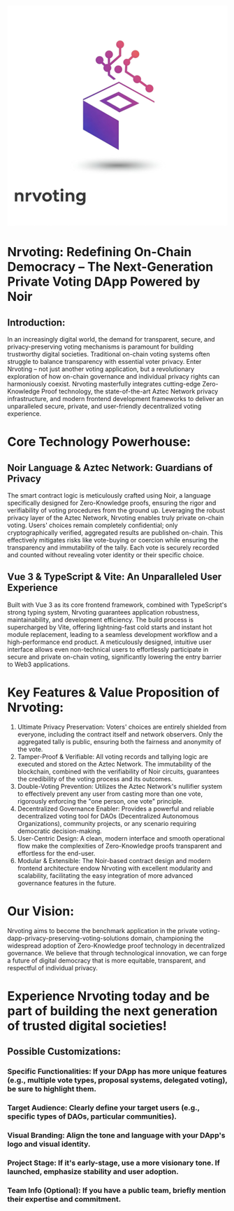 ![Nrvoting](nrvoting.jpg)
# Nrvoting: Redefining On-Chain Democracy – The Next-Generation Private Voting DApp Powered by Noir
## Introduction:
In an increasingly digital world, the demand for transparent, secure, and privacy-preserving voting mechanisms is paramount for building trustworthy digital societies. Traditional on-chain voting systems often struggle to balance transparency with essential voter privacy. Enter Nrvoting – not just another voting application, but a revolutionary exploration of how on-chain governance and individual privacy rights can harmoniously coexist.
Nrvoting masterfully integrates cutting-edge Zero-Knowledge Proof technology, the state-of-the-art Aztec Network privacy infrastructure, and modern frontend development frameworks to deliver an unparalleled secure, private, and user-friendly decentralized voting experience.

# Core Technology Powerhouse:
## Noir Language & Aztec Network: Guardians of Privacy
The smart contract logic is meticulously crafted using Noir, a language specifically designed for Zero-Knowledge proofs, ensuring the rigor and verifiability of voting procedures from the ground up.
Leveraging the robust privacy layer of the Aztec Network, Nrvoting enables truly private on-chain voting. Users' choices remain completely confidential; only cryptographically verified, aggregated results are published on-chain. This effectively mitigates risks like vote-buying or coercion while ensuring the transparency and immutability of the tally. Each vote is securely recorded and counted without revealing voter identity or their specific choice.
## Vue 3 & TypeScript & Vite: An Unparalleled User Experience
Built with Vue 3 as its core frontend framework, combined with TypeScript's strong typing system, Nrvoting guarantees application robustness, maintainability, and development efficiency.
The build process is supercharged by Vite, offering lightning-fast cold starts and instant hot module replacement, leading to a seamless development workflow and a high-performance end product.
A meticulously designed, intuitive user interface allows even non-technical users to effortlessly participate in secure and private on-chain voting, significantly lowering the entry barrier to Web3 applications.
# Key Features & Value Proposition of Nrvoting:
1. Ultimate Privacy Preservation: Voters' choices are entirely shielded from everyone, including the contract itself and network observers. Only the aggregated tally is public, ensuring both the fairness and anonymity of the vote.
2. Tamper-Proof & Verifiable: All voting records and tallying logic are executed and stored on the Aztec Network. The immutability of the blockchain, combined with the verifiability of Noir circuits, guarantees the credibility of the voting process and its outcomes.
3. Double-Voting Prevention: Utilizes the Aztec Network's nullifier system to effectively prevent any user from casting more than one vote, rigorously enforcing the "one person, one vote" principle.
4. Decentralized Governance Enabler: Provides a powerful and reliable decentralized voting tool for DAOs (Decentralized Autonomous Organizations), community projects, or any scenario requiring democratic decision-making.
5. User-Centric Design: A clean, modern interface and smooth operational flow make the complexities of Zero-Knowledge proofs transparent and effortless for the end-user.
6. Modular & Extensible: The Noir-based contract design and modern frontend architecture endow Nrvoting with excellent modularity and scalability, facilitating the easy integration of more advanced governance features in the future.
# Our Vision:
Nrvoting aims to become the benchmark application in the private voting-dapp-privacy-preserving-voting-solutions domain, championing the widespread adoption of Zero-Knowledge proof technology in decentralized governance. We believe that through technological innovation, we can forge a future of digital democracy that is more equitable, transparent, and respectful of individual privacy.
# Experience Nrvoting today and be part of building the next generation of trusted digital societies!
## Possible Customizations:
### Specific Functionalities: If your DApp has more unique features (e.g., multiple vote types, proposal systems, delegated voting), be sure to highlight them.
### Target Audience: Clearly define your target users (e.g., specific types of DAOs, particular communities).
### Visual Branding: Align the tone and language with your DApp's logo and visual identity.
### Project Stage: If it's early-stage, use a more visionary tone. If launched, emphasize stability and user adoption.
### Team Info (Optional): If you have a public team, briefly mention their expertise and commitment.
